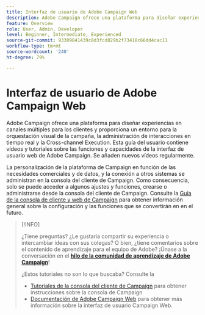```yaml
---
title: Interfaz de usuario de Adobe Campaign Web
description: Adobe Campaign ofrece una plataforma para diseñar experiencias en canales múltiples para los clientes y proporciona un entorno para la orquestación visual de la campaña, la administración de interacciones en tiempo real y la Cross-channel Execution. Esta guía del usuario contiene vídeos y tutoriales sobre las numerosas funciones y funcionalidades de la Interfaz de Usuario de Adobe Campaign Web.
feature: Overview
role: User, Admin, Developer
level: Beginner, Intermediate, Experienced
source-git-commit: 93309841439c8d3fcd829b2f73418c66dd4cac11
workflow-type: tm+mt
source-wordcount: '240'
ht-degree: 79%

---
```


# Interfaz de usuario de Adobe Campaign Web

Adobe Campaign ofrece una plataforma para diseñar experiencias en canales múltiples para los clientes y proporciona un entorno para la orquestación visual de la campaña, la administración de interacciones en tiempo real y la Cross-channel Execution. Esta guía del usuario contiene vídeos y tutoriales sobre las funciones y capacidades de la interfaz de usuario web de Adobe Campaign. Se añaden nuevos vídeos regularmente.

La personalización de la plataforma de Campaign en función de las necesidades comerciales y de datos, y la conexión a otros sistemas se administran en la consola del cliente de Campaign. Como consecuencia, solo se puede acceder a algunos ajustes y funciones, crearse o administrarse desde la consola del cliente de Campaign. Consulte la [Guía de la consola de cliente y web de Campaign](https://experienceleague.adobe.com/docs/campaign-web/v8/start/capability-matrix.html) para obtener información general sobre la configuración y las funciones que se convertirán en en el futuro.

>[!INFO]
> 
> ¿Tiene preguntas? ¿Le gustaría compartir su experiencia o intercambiar ideas con sus colegas? O bien, ¿tiene comentarios sobre el contenido de aprendizaje para el equipo de Adobe? ¡Únase a la conversación en el **[hilo de la comunidad de aprendizaje de Adobe Campaign](https://experienceleaguecommunities.adobe.com:443/t5/adobe-campaign-classic/join-the-discussion-on-adobe-campaign-learning/td-p/419096)**!
>
>
> ¿Estos tutoriales no son lo que buscaba?
> Consulte la
> * [Tutoriales de la consola del cliente de Campaign](https://experienceleague.adobe.com/docs/campaign-learn/tutorials/overview.html?lang=es) para obtener instrucciones sobre la consola de Campaign
> * [Documentación de Adobe Campaign Web](https://experienceleague.adobe.com/docs/campaign-web/v8/campaign-web-home.html) para obtener más información sobre la interfaz de usuario Campaign Web.

<div id="recs-overview-body-1"></div>
<div id="recs-overview-body-2"></div>
<div id="recs-overview-body-3"></div>
<div id="recs-overview-body-4"></div>
<div id="recs-overview-body-5"></div>
<div id="recs-overview-body-6"></div>

<div id="staff-picks-section">
</div>
